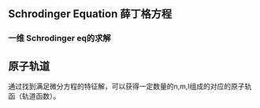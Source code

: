 ## Schrodinger Equation 薛丁格方程 

### 一维 Schrodinger eq的求解


## 原子轨道
通过找到满足微分方程的特征解，可以获得一定数量的n,m,l组成的对应的原子轨函（轨道函数）。